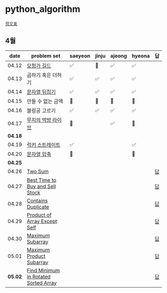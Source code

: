 # python_algorithm

[정오표](https://github.com/ndb796/python-for-coding-test/blob/master/notice.md)

## 4월

| date      | problem set                                                                           | saeyeon | jinju | ajeong | hyeona | 답|
| --------- | ------------------------------------------------------------------------------------- | ------- | ----- | ------ | ------ | --|
| 04.12     | [모험가 길드](https://www.acmicpc.net/problem/25538)                                  | ✅      | 🔺    | ✅     |   ✅   |
| 04.13     | 곱하기 혹은 더하기                                                                    | ✅      | ✅    |  ✅     |   ✅   |
| 04.14     | [문자열 뒤집기](https://www.acmicpc.net/problem/1439)                                 | ✅      | ✅    |  ✅    |   ✅   |
| 04.15     | 만들 수 없는 금액                                                                     | 🔺      | 🔺    |  🔺    |   🔺   |
| 04.16     | 볼링공 고르기                                                                         | ✅      | ✅    | ✅     |   ✅    |
| 04.17     | [무지의 먹방 라이브](https://school.programmers.co.kr/learn/courses/30/lessons/42891) |    🔺     |       |  ✅     |   🔺   |
| **04.18** |                                                                                       |        |       |        |        |
|04.19| [럭키 스트레이트](https://www.acmicpc.net/problem/18406)                                         |     ✅     |       |        |   ✅   |
|04.20 | [문자열 압축](https://programmers.co.kr/learn/courses/30/lessons/60057)                        |    🔺     |       |        |   🔺   |
| **04.25** |                                                                                       |        |       |        |        |
|04.26 | [Two Sum](https://leetcode.com/problems/two-sum/)                                              |        |       |        |        | [답](https://youtu.be/KLlXCFG5TnA)|
|04.27 | [Best Time to Buy and Sell Stock](https://leetcode.com/problems/best-time-to-buy-and-sell-stock/)   |        |       |        |        |[답](https://youtu.be/1pkOgXD63yU) |
|04.28 | [Contains Duplicate](https://leetcode.com/problems/contains-duplicate/)                        |        |       |        |        |[답](https://youtu.be/3OamzN90kPg) |
|04.29 | [Product of Array Except Self](https://leetcode.com/problems/product-of-array-except-self/)      |        |       |        |        | [답](https://youtu.be/bNvIQI2wAjk)|
|04.30 | [Maximum Subarray](https://leetcode.com/problems/maximum-subarray/)                              |        |       |        |        |[답](https://youtu.be/5WZl3MMT0Eg) |
|05.01 | [Maximum Product Subarray](https://leetcode.com/problems/maximum-product-subarray/)              |        |       |        |        |[답](https://youtu.be/lXVy6YWFcRM) |
|**05.02** | [Find Minimum in Rotated Sorted Array](https://leetcode.com/problems/find-minimum-in-rotated-sorted-array/) |        |       |        |        | [답](https://youtu.be/nIVW4P8b1VA)|
